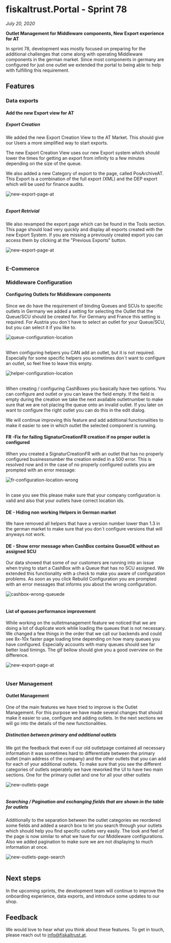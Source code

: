 # fiskaltrust.Portal - Sprint 78
_July 20, 2020_

**Outlet Management for Middleware components, New Export experience for AT**

In sprint 78, development was mostly focused on preparing for the additional challenges that come along with operating Middleware components in the german market. Since most components in germany are configured for just one outlet we extended the portal to being able to help with fulfilling this requirement.

## Features

### Data exports

#### Add the new Export view for AT
##### Export Creation

We added the new Export Creation View to the AT Market. This should give our Users a more simplified way to start exports.

The new Export Creation View uses our new Export system which should lower the times for getting an export from infinity to a few minutes depending on the size of the queue.

We also added a new Category of export to the page, called PosArchiveAT. This Export is a combination of the full export (XML) and the DEP export which will be used for finance audits. 

![new-export-page-at](images/sprint-78/new-export-at.png)<br><br>

#####  Export Retrivial
We also revamped the export page which can be found in the Tools section. This page should load very quickly and display all exports created with the new Export System. If you are missing a previously created export you can access them by clicking at the "Previous Exports" button.

![new-export-page-at](images/sprint-78/new-export-list-at.png)<br><br>

### E-Commerce

### Middleware Configuration

#### Configuring Outlets for Middleware components

Since we do have the requirement of binding Queues and SCUs to specific outlets in Germany we added a setting for selecting the Outlet that the Queue/SCU should be created for. For Germany and France this setting is required. For Austria you don´t have to select an outlet for your Queue/SCU, but you can select it if you like to.

![queue-configuration-location](images/sprint-78/queue-configuration-location.png)<br><br>

When configuring helpers you CAN add an outlet, but it is not required. Especially for some specific helpers you sometimes don´t want to configure an outlet, so feel free to leave this empty.

![helper-configuration-location](images/sprint-78/helper-configuration-location.png)<br><br>

When creating / configuring CashBoxes you basically have two options. You can configure and outlet or you can leave the field empty. If the field is empty during the creation we take the next available outletnumber to make sure that we are not placing the queue onto an invalid outlet. If you later on want to configure the right outlet you can do this in the edit dialog.

We will continue improving this feature and add additional functionalities to make it easier to see in which outlet the selected component is running.

####  FR -Fix for failing SignaturCreationFR creation if no proper outlet is configured

When you created a SignaturCreationFR with an outlet that has no properly configured businessnumber the creation ended in a 500 error. This is resolved now and in the case of no properly configured outlets you are prompted with an error message:

![fr-configuration-location-wrong](images/sprint-78/helper-configuration-location.png)<br><br>

In case you see this please make sure that your company configuration is valid and also that your outlets have correct location ids. 


#### DE - Hiding non working Helpers in German market

We have removed all helpers that have a version number lower than 1.3 in the german market to make sure that you don´t configure versions that will anyways not work. 

#### DE - Show error message when CashBox contains QueueDE without an assigned SCU

Our data showed that some of our customers are running into an issue when trying to start a CashBox with a Queue that has no SCU assigned. We extended this functionality with a check to make you aware of configuration problems. As soon as you click Rebuild Configuration you are prompted with an error messages that informs you about the wrong configuration. 

![cashbox-wrong-queuede](images/sprint-78/cashbox-wrong-queuede.png)<br><br>

#### List of queues performance improvement

While working on the outletmanagement feature we noticed that we are doing a lot of duplicate work while loading the queues that is not necessary. We changed a few things in the order that we call our backends and could see 8x-10x faster page loading time depending on how many queues you have configured. Especially accounts with many queues should see far better load timings. The gif bellow should give you a good overview on the difference.

![new-export-page-at](images/sprint-78/queue_list_performance.gif)<br><br>

### User Management

#### Outlet Management

One of the main features we have tried to improve is the Outlet Management. For this purpose we have made several changes that should make it easier to use, configure and adding outlets. In the next sections we will go into the details of the new functionalities.

##### Distinction between primary and additional outlets

We got the feedback that even if our old outletpage contained all necessary information it was sometimes hard to differentiate between the primary outlet (main address of the company) and the other outlets that you can add for each of your additional outlets. To make sure that you see the different categories of outlets seperately we have reworked the UI to have two main sections. One for the primary outlet and one for all your other outlets

![new-outlets-page](images/sprint-78/outlets-page.png)<br><br>

##### Searching / Pagination and exchanging fields that are shown in the table for outlets

Additionally to the separation between the outlet categories we reordered some fields and added a search box to let you search through your outlets which should help you find specific outlets very easily. The look and feel of the page is now similar to what we have for our Middleware configurations. Also we added pagination to make sure we are not displaying to much information at once.

![new-outlets-page-search](images/sprint-78/outlets-page-search.png)<br><br>

## Next steps
In the upcoming sprints, the development team will continue to improve the onboarding experience, data exports, and introduce some updates to our shop.

## Feedback
We would love to hear what you think about these features. To get in touch, please reach out to [info@fiskaltrust.at](mailto:info@fiskaltrust.at).